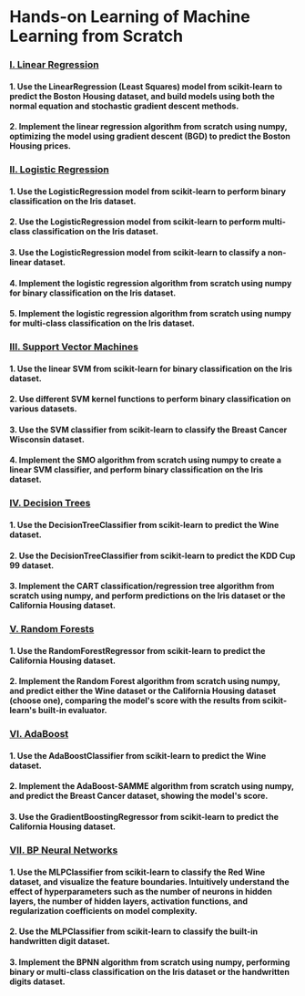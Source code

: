 # Hands-on Learning of Machine Learning from Scratch

### [I. Linear Regression](1.LinearRegression/LinearRegression.md)

#### 1. Use the LinearRegression (Least Squares) model from scikit-learn to predict the Boston Housing dataset, and build models using both the normal equation and stochastic gradient descent methods.

#### 2. Implement the linear regression algorithm from scratch using numpy, optimizing the model using gradient descent (BGD) to predict the Boston Housing prices.

### [II. Logistic Regression](2.LogisticRegression/LogisticRegression.md)

#### 1. Use the LogisticRegression model from scikit-learn to perform binary classification on the Iris dataset.

#### 2. Use the LogisticRegression model from scikit-learn to perform multi-class classification on the Iris dataset.

#### 3. Use the LogisticRegression model from scikit-learn to classify a non-linear dataset.

#### 4. Implement the logistic regression algorithm from scratch using numpy for binary classification on the Iris dataset.

#### 5. Implement the logistic regression algorithm from scratch using numpy for multi-class classification on the Iris dataset.

### [III. Support Vector Machines](3.SupportVectorMachine/SupportVectorMachine.md)

#### 1. Use the linear SVM from scikit-learn for binary classification on the Iris dataset.

#### 2. Use different SVM kernel functions to perform binary classification on various datasets.

#### 3. Use the SVM classifier from scikit-learn to classify the Breast Cancer Wisconsin dataset.

#### 4. Implement the SMO algorithm from scratch using numpy to create a linear SVM classifier, and perform binary classification on the Iris dataset.

### [IV. Decision Trees](4.DecisionTree/DecisionTree.md)

#### 1. Use the DecisionTreeClassifier from scikit-learn to predict the Wine dataset.

#### 2. Use the DecisionTreeClassifier from scikit-learn to predict the KDD Cup 99 dataset.

#### 3. Implement the CART classification/regression tree algorithm from scratch using numpy, and perform predictions on the Iris dataset or the California Housing dataset.

### [V. Random Forests](5.RandomForest/RandomForest.md)

#### 1. Use the RandomForestRegressor from scikit-learn to predict the California Housing dataset.

#### 2. Implement the Random Forest algorithm from scratch using numpy, and predict either the Wine dataset or the California Housing dataset (choose one), comparing the model's score with the results from scikit-learn's built-in evaluator.

### [VI. AdaBoost](6.AdaBoost/AdaBoost.md)

#### 1. Use the AdaBoostClassifier from scikit-learn to predict the Wine dataset.

#### 2. Implement the AdaBoost-SAMME algorithm from scratch using numpy, and predict the Breast Cancer dataset, showing the model's score.

#### 3. Use the GradientBoostingRegressor from scikit-learn to predict the California Housing dataset.

### [VII. BP Neural Networks](7.BackpropagationNeuralNetwork/BackpropagationNeuralNetwork.md)

#### 1. Use the MLPClassifier from scikit-learn to classify the Red Wine dataset, and visualize the feature boundaries. Intuitively understand the effect of hyperparameters such as the number of neurons in hidden layers, the number of hidden layers, activation functions, and regularization coefficients on model complexity.

#### 2. Use the MLPClassifier from scikit-learn to classify the built-in handwritten digit dataset.

#### 3. Implement the BPNN algorithm from scratch using numpy, performing binary or multi-class classification on the Iris dataset or the handwritten digits dataset.
